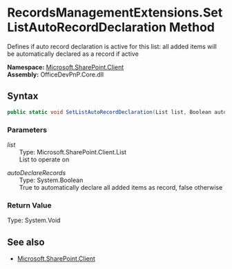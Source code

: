 # RecordsManagementExtensions.SetListAutoRecordDeclaration Method  
Defines if auto record declaration is active for this list: all added items will be automatically declared as a record if active  

**Namespace:** [Microsoft.SharePoint.Client](Microsoft.SharePoint.Client.md)  
**Assembly:** OfficeDevPnP.Core.dll  
## Syntax
```C#
public static void SetListAutoRecordDeclaration(List list, Boolean autoDeclareRecords)
```
### Parameters
*list*  
&emsp;&emsp;Type: Microsoft.SharePoint.Client.List  
&emsp;&emsp;List to operate on  
  
*autoDeclareRecords*  
&emsp;&emsp;Type: System.Boolean  
&emsp;&emsp;True to automatically declare all added items as record, false otherwise  
  
### Return Value
Type: System.Void  

## See also
- [Microsoft.SharePoint.Client](Microsoft.SharePoint.Client.md)
